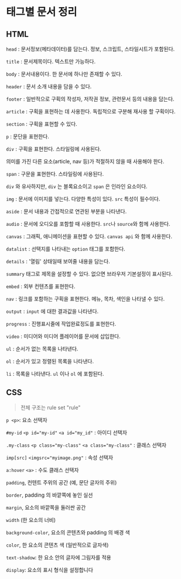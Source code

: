 # 태그별 문서 정리 

## HTML

`head` : 문서정보(메타데이터)를 담는다. 정보, 스크립트, 스타일시트가 포함된다.

`title` : 문서제목이다. 텍스트만 가능하다.

`body` : 문서내용이다. 한 문서에 하나만 존재할 수 있다.

`header` : 문서 소개 내용을 담을 수 있다.

`footer` : 일반적으로 구획의 작성자, 저작권 정보, 관련문서 등의 내용을 담는다.

`article` : 구획을 표현하는 데 사용한다. 독립적으로 구분해 재사용 할 구획이다.

`section` : 구획을 표현할 수 있다.

`p` : 문단을 표현한다.

`div` : 구획을 표현한다. 스타일링에 사용된다.

 의미를 가진 다른 요소(article, nav 등)가 적절하지 않을 때 사용해야 한다.

`span` : 구문을 표현한다. 스타일링에 사용된다.

 `div` 와 유사하지만, `div` 는 블록요소이고 `span` 은 인라인 요소이다.

`img` : 문서에 이미지를 넣는다. 다양한 특성이 있다. `src` 특성이 필수이다.

`aside` : 문서 내용과 간접적으로 연관된 부분을 나타낸다.

`audio` : 문서에 오디오를 포함할 때 사용한다. `src`나 `source`와 함께 사용한다.

`canvas` : 그래픽, 애니메이션을 표현할 수 있다. `canvas api` 와 함께 사용한다.

`datalist` : 선택지를 나타내는 `option` 태그를 포함한다.

`details` : '열림' 상태일때 보여줄 내용을 담는다.

 `summary` 태그로 제목을 설정할 수 있다. 없으면 브라우저 기본설정이 표시된다.

`embed` : 외부 컨텐츠를 표현한다.

`nav` : 링크를 포함하는 구획을 표현한다. 메뉴, 목차, 색인을 나타낼 수 있다.

`output` : `input` 에 대한 결과값을 나타낸다.

`progress` : 진행표시줄에 작업완료정도를 표현한다.

`video` : 미디어와 미디어 플레이어를 문서에 삽입한다.

`ul` : 순서가 없는 목록을 나타낸다.

`ol` : 순서가 있고 정렬된 목록을 나타낸다.

`li` : 목록을 나타낸다. `ul` 이나 `ol` 에 포함된다.



## CSS 

> 전체 구조는 rule set "rule"

`p <p>`: 요소 선택자

`#my-id` `<p id="my-id"` `<a id="my_id"` : 아이디 선택자

`.my-class` `<p class="my-class"` `<a class="my-class"` : 클래스 선택자 

`imp[src]` `<imgsrc="myimage.png"` : 속성 선택자 

`a:hover` `<a>` : 수도 클래스 선택자 

`padding`, 컨텐트 주위의 공간 (예, 문단 글자의 주위)

``border``, padding 의 바깥쪽에 놓인 실선

`margin`, 요소의 바깥쪽을 둘러싼 공간

`width` (한 요소의 너비)

`background-color`, 요소의 콘텐츠와 padding 의 배경 색

`color`, 한 요소의 콘텐츠 색 (일반적으로 글자색)

`text-shadow`: 한 요소 안의 글자에 그림자를 적용

`display`: 요소의 표시 형식을 설정합니다